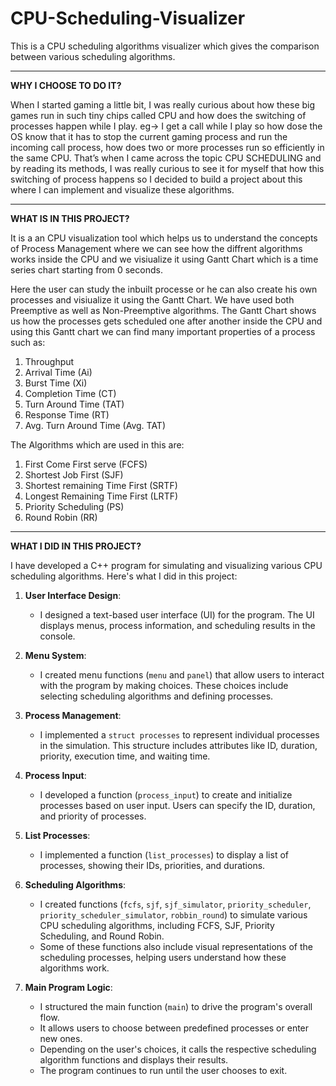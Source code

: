 # CPU-Scheduling-Visualizer
This is a CPU scheduling algorithms visualizer which gives the comparison between various scheduling algorithms.

---------------------------------------------------------------------------------------------------------

**WHY I CHOOSE TO DO IT?**

When I started gaming a little bit, I was really curious about how these big games run in such tiny chips called CPU and how does the switching of processes happen while I play. eg-> I get a call while I play so how dose the OS know that it has to stop the current gaming process and run the incoming call process, how does two or more processes run so efficiently in the same CPU.
That’s when I came across the topic CPU SCHEDULING and by reading its methods, I was really curious to see it for myself that how this switching of process happens so I decided to build a project about this where I can implement and visualize these algorithms.

---------------------------------------------------------------------------------------------------------

**WHAT IS IN THIS PROJECT?**

It is a an CPU visualization tool which helps us to understand the concepts of Process Management where we can see how the diffrent algorithms works inside the CPU and we visiualize it using Gantt Chart which is a time series chart starting from 0 seconds.

Here the user can study the inbuilt processe or he can also create his own processes and visiualize it using the Gantt Chart. We have used both Preemptive as well as Non-Preemptive algorithms. The Gantt Chart shows us how the processes gets scheduled one after another inside the CPU and using this Gantt chart we can find many important properties of a process such as: 
1. Throughput
2. Arrival Time (Ai)
3. Burst Time (Xi)
4. Completion Time (CT)
5. Turn Around Time (TAT)
6. Response Time (RT)
7. Avg. Turn Around Time (Avg. TAT)

The Algorithms which are used in this are:
1. First Come First serve (FCFS)
2. Shortest Job First (SJF)
3. Shortest remaining Time First (SRTF)
4. Longest Remaining Time First (LRTF)
5. Priority Scheduling (PS)
6. Round Robin (RR)

---------------------------------------------------------------------------------------------------------

**WHAT I DID IN THIS PROJECT?**

I have developed a C++ program for simulating and visualizing various CPU scheduling algorithms. Here's what I did in this project:

1. **User Interface Design**:
   - I designed a text-based user interface (UI) for the program. The UI displays menus, process information, and scheduling results in the console.

2. **Menu System**:
   - I created menu functions (`menu` and `panel`) that allow users to interact with the program by making choices. These choices include selecting scheduling algorithms and defining processes.

3. **Process Management**:
   - I implemented a `struct processes` to represent individual processes in the simulation. This structure includes attributes like ID, duration, priority, execution time, and waiting time.

4. **Process Input**:
   - I developed a function (`process_input`) to create and initialize processes based on user input. Users can specify the ID, duration, and priority of processes.

5. **List Processes**:
   - I implemented a function (`list_processes`) to display a list of processes, showing their IDs, priorities, and durations.

6. **Scheduling Algorithms**:
   - I created functions (`fcfs`, `sjf`, `sjf_simulator`, `priority_scheduler`, `priority_scheduler_simulator`, `robbin_round`) to simulate various CPU scheduling algorithms, including FCFS, SJF, Priority Scheduling, and Round Robin.
   - Some of these functions also include visual representations of the scheduling processes, helping users understand how these algorithms work.

7. **Main Program Logic**:
   - I structured the main function (`main`) to drive the program's overall flow.
   - It allows users to choose between predefined processes or enter new ones.
   - Depending on the user's choices, it calls the respective scheduling algorithm functions and displays their results.
   - The program continues to run until the user chooses to exit.
